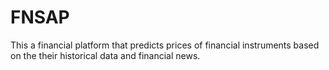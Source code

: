 # FNSAP
This a financial platform that predicts prices of financial instruments based on the their historical data and financial news.
